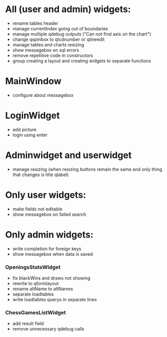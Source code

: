 # All (user and admin) widgets:
- rename tables header
- manage currentIndex going out of boundaries
- manage multiple qdebug outputs ("Can not find axis on the chart")
- change qspinbox to qlcdnumber or qlineedit
- manage tables and charts resizing
- show messagebox on sql errors
- remove repetitive code in constructors
- group creating a layout and creating widgets to separate functions
# MainWindow
- configure about messagebox
# LoginWidget
- add picture
- login using enter
# Adminwidget and userwidget
- manage resizing (when resizing buttons remain the same and only thing that changes is title qlabel)
# Only user widgets:
- make fields not editable
- show messagebox on failed search
# Only admin widgets:
- write completion for foreign keys
- show messagebox when data is saved
### OpeningsStatsWidget
- fix blackWins and draws not showing
- rewrite to qformlayout
- rename altName to altNames
- separate loadtables
- write loadtables querys in separate lines
### ChessGamesListWidget
- add result field
- remove unnecessary qdebug calls
